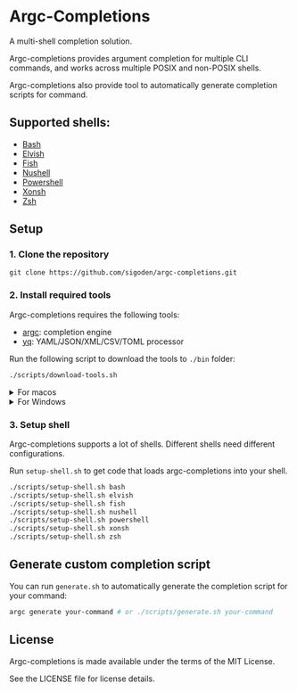 # Argc-Completions

A multi-shell completion solution.

Argc-completions provides argument completion for multiple CLI commands, and works across multiple POSIX and non-POSIX shells.

Argc-completions also provide tool to automatically generate completion scripts for command.

## Supported shells:

- [Bash](https://www.gnu.org/software/bash/)
- [Elvish](https://elv.sh/)
- [Fish](https://fishshell.com/)
- [Nushell](https://www.nushell.sh/)
- [Powershell](https://microsoft.com/powershell)
- [Xonsh](https://xon.sh/)
- [Zsh](https://www.zsh.org/)

## Setup

### 1. Clone the repository

```
git clone https://github.com/sigoden/argc-completions.git
```

### 2. Install required tools

Argc-completions requires the following tools:

- [argc](https://github.com/sigoden/argc): completion engine
- [yq](https://github.com/mikefarah/yq): YAML/JSON/XML/CSV/TOML processor

Run the following script to download the tools to `./bin` folder:

```sh
./scripts/download-tools.sh
```

<details>
<summary>For macos</summary>

```
brew install bash
brew install gawk
```

</details>


<details>
<summary>For Windows</summary>

Install git and run the script in git-bash

</details>


### 3. Setup shell

Argc-completions supports a lot of shells. Different shells need different configurations.

Run `setup-shell.sh` to get code that loads argc-completions into your shell.

```sh
./scripts/setup-shell.sh bash
./scripts/setup-shell.sh elvish
./scripts/setup-shell.sh fish
./scripts/setup-shell.sh nushell
./scripts/setup-shell.sh powershell
./scripts/setup-shell.sh xonsh
./scripts/setup-shell.sh zsh
```

## Generate custom completion script

You can run `generate.sh` to automatically generate the completion script for your command:

```sh
argc generate your-command # or ./scripts/generate.sh your-command
```

## License

Argc-completions is made available under the terms of the MIT License. 

See the LICENSE file for license details.